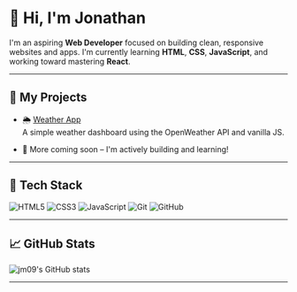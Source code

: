 # 👋 Hi, I'm Jonathan

I'm an aspiring **Web Developer** focused on building clean, responsive websites and apps. I'm currently learning **HTML**, **CSS**, **JavaScript**, and working toward mastering **React**.

---

## 🚀 My Projects

- 🌦️ [Weather App](https://github.com/jm09/weather-app)  
  A simple weather dashboard using the OpenWeather API and vanilla JS.

- 📌 More coming soon – I'm actively building and learning!

---

## 🧰 Tech Stack

![HTML5](https://img.shields.io/badge/HTML5-E34F26?style=flat&logo=html5&logoColor=white)
![CSS3](https://img.shields.io/badge/CSS3-1572B6?style=flat&logo=css3&logoColor=white)
![JavaScript](https://img.shields.io/badge/JavaScript-F7DF1E?style=flat&logo=javascript&logoColor=black)
![Git](https://img.shields.io/badge/Git-F05032?style=flat&logo=git&logoColor=white)
![GitHub](https://img.shields.io/badge/GitHub-181717?style=flat&logo=github&logoColor=white)

---

## 📈 GitHub Stats

![jm09's GitHub stats](https://github-readme-stats.vercel.app/api?username=jm09&show_icons=true&theme=default)

---
